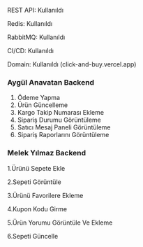 REST API: Kullanıldı

Redis: Kullanıldı

RabbitMQ: Kullanıldı

CI/CD: Kullanıldı

Domain: Kullanıldı (click-and-buy.vercel.app)

###  Aygül Anavatan Backend
1. Ödeme Yapma
2. Ürün Güncelleme
3. Kargo Takip Numarası Ekleme
4. Sipariş Durumu Görüntüleme
5. Satıcı Mesaj Paneli Görüntüleme
6. Sipariş Raporlarını Görüntüleme



### Melek Yılmaz Backend

1.Ürünü Sepete Ekle

2.Sepeti Görüntüle

3.Ürünü Favorilere Ekleme

4.Kupon Kodu Girme

5.Ürün Yorumu Görüntüle Ve Ekleme

6.Sepeti Güncelle
